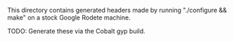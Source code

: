 This directory contains generated headers made by
running "./configure && make" on a stock Google Rodete machine.

TODO: Generate these via the Cobalt gyp build.
